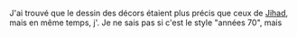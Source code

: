 J'ai trouvé que le dessin des décors étaient plus précis que ceux de [Jihad](), mais en même temps, j'. Je ne sais pas si c'est le style "années 70", mais